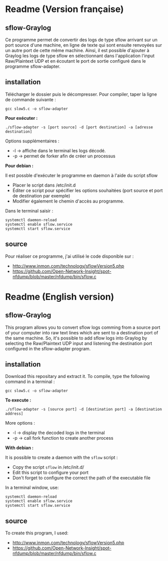 # Readme (Version française)

## sflow-Graylog

Ce programme permet de convertir des logs de type sflow arrivant sur un port source d'une machine, en ligne de texte qui sont ensuite renvoyées sur un autre port de cette même machine.
Ainsi, il est possible d'ajouter à Graylog les logs de type sflow en sélectionnant dans l'application l'input Raw/Plaintext UDP et en écoutant le port de sortie configuré dans le programme sflow-adapter.

## installation

Télécharger le dossier puis le décompresser. Pour compiler, taper la ligne de commande suivante :

	gcc slow5.c -o sflow-adapter

**Pour exécuter :**

	./sflow-adapter -s [port source] -d [port destination] -a [adresse destination]
	
Options supplémentaires :
* -l -> affiche dans le terminal les logs décodé.
* -p -> permet de forker afin de créer un processus

**Pour debian :**

Il est possble d'exécuter le programme en daemon à l'aide du script sflow
* Placer le script dans /etc/init.d
* Éditer ce script pour spécifier les options souhaitées (port source et port de destination par exemple)
* Modifier également le chemin d'accès au programme.

Dans le terminal saisir :
```
systemctl daemon-reload
systemctl enable sflow.service
systemctl start sflow.service
```
## source

Pour réaliser ce programme, j'ai utilisé le code disponible sur :
* http://www.inmon.com/technology/sflowVersion5.php
* https://github.com/Open-Network-Insight/spot-nfdump/blob/master/nfdump/bin/sflow.c

# Readme (English version)

## sflow-Graylog

This program allows you to convert sflow logs comming from a source port of your computer into raw text lines which are sent to a destination port of the same machine. 
So, it's possible to add sflow logs into Graylog by selecting the Raw/Plaintext UDP input and listening the destination port configured in the sflow-adapter program.


## installation

Download this repositary and extract it. To compile, type the following command in a terminal :

	gcc slow5.c -o sflow-adapter

**To execute :**

	./sflow-adapter -s [source port] -d [destination port] -a [destination address]
	
More options :
* -l -> display the decoded logs in the terminal
* -p -> call fork function to create another process

**With debian :**

It is possible to create a daemon with the ```sflow``` script :
* Copy the script ```sflow``` in /etc/init.d/
* Edit this script to configure your port
* Don't forget to configure the correct the path of the executable file

In a terminal window, use:
```
systemctl daemon-reload
systemctl enable sflow.service
systemctl start sflow.service
```
## source

To create this program, I used:
* http://www.inmon.com/technology/sflowVersion5.php
* https://github.com/Open-Network-Insight/spot-nfdump/blob/master/nfdump/bin/sflow.c
